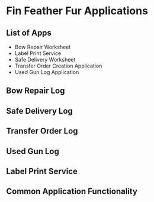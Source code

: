 # Fin Feather Fur Applications

## List of Apps
* Bow Repair Worksheet
* Label Print Service
* Safe Delivery Worksheet
* Transfer Order Creation Application
* Used Gun Log Application

## Bow Repair Log

## Safe Delivery Log

## Transfer Order Log

## Used Gun Log

## Label Print Service

## Common Application Functionality
